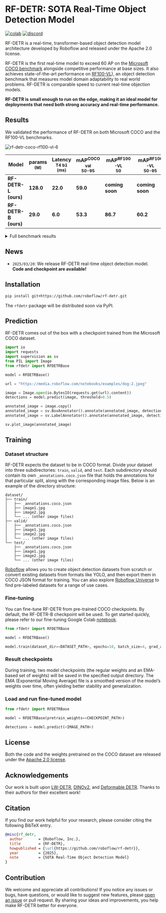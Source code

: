 # RF-DETR: SOTA Real-Time Object Detection Model

[![colab](https://colab.research.google.com/assets/colab-badge.svg)](https://colab.research.google.com/github/roboflow-ai/notebooks/blob/main/notebooks/how-to-finetune-rf-detr-on-detection-dataset.ipynb)
[![discord](https://img.shields.io/discord/1159501506232451173?logo=discord&label=discord&labelColor=fff&color=5865f2&link=https%3A%2F%2Fdiscord.gg%2FGbfgXGJ8Bk)](https://discord.gg/GbfgXGJ8Bk)

RF-DETR is a real-time, transformer-based object detection model architecture developed by Roboflow and released under the Apache 2.0 license.

RF-DETR is the first real-time model to exceed 60 AP on the [Microsoft COCO benchmark](https://cocodataset.org/#home) alongside competitive performance at base sizes. It also achieves state-of-the-art performance on [RF100-VL](https://github.com/roboflow/rf100-vl)), an object detection benchmark that measures model domain adaptability to real world problems. RF-DETR is comparable speed to current real-time objection models.

**RF-DETR is small enough to run on the edge, making it an ideal model for deployments that need both strong accuracy and real-time performance.**

## Results

We validated the performance of RF-DETR on both Microsoft COCO and the RF100-VL benchmarks.

![rf-detr-coco-rf100-vl-6](https://github.com/user-attachments/assets/41776321-5224-41ac-9f9a-85c4238414cf)

| Model                | params<br><sup>(M) | Latency<br><sup>T4 b1<br>(ms) | mAP<sup>COCO val<br>50-95 | mAP<sup>RF100-VL<br>50 | mAP<sup>RF100-VL<br>50-95 | Config                                                                                                        |
|----------------------|--------------------|-------------------------------|---------------------------|------------------------|---------------------------|---------------------------------------------------------------------------------------------------------------| 
| **RF-DETR-L (ours)** | **128.0**          | **22.0**                      | **59.0**                  | **coming soon**       | **coming soon**          | [link](https://github.com/roboflow/r-flow/blob/08f012eb210b1b0e03a5aa7d4e5a4c265cb20b0e/rfdetr/config.py#L26) |
| **RF-DETR-B (ours)** | **29.0**           | **6.0**                       | **53.3**                  | **86.7**               | **60.2**                  | [link](https://github.com/roboflow/r-flow/blob/08f012eb210b1b0e03a5aa7d4e5a4c265cb20b0e/rfdetr/config.py#L37) |

<details>
<summary>Full benchmark results</summary>

| Model                | params<br><sup>(M) | Latency<br><sup>T4 b1<br>(ms) | mAP<sup>COCO val<br>50-95 | mAP<sup>RF100-VL<br>50 | mAP<sup>RF100-VL<br>50-95 | Config                                                                                                        |
|----------------------|--------------------|-------------------------------|---------------------------|------------------------|---------------------------|---------------------------------------------------------------------------------------------------------------| 
| **RF-DETR-L (ours)** | **128.0**          | **22.0**                      | **59.0**                  | **coming soon**       | **coming soon**          | [link](https://github.com/roboflow/r-flow/blob/08f012eb210b1b0e03a5aa7d4e5a4c265cb20b0e/rfdetr/config.py#L26) |
| **RF-DETR-B (ours)** | **29.0**           | **6.0**                       | **53.3**                  | **86.7**               | **60.2**                  | [link](https://github.com/roboflow/r-flow/blob/08f012eb210b1b0e03a5aa7d4e5a4c265cb20b0e/rfdetr/config.py#L37) |
| LW-DETR-X            | 118.0              | 19.1                          | 58.3                      | -                      | -                         | -                                                                                                             |
| LW-DETR-L            | 46.8               | 8.8                           | 56.1                      | -                      | -                         | -                                                                                                             |
| LW-DETR-M            | 28.2               | 5.6                           | 52.5                      | 84.0                   | 57.5                      | -                                                                                                             |
| LW-DETR-S            | 14.6               | 2.9                           | 48.0                      | 84.4                   | 57.9                      | -                                                                                                             |
| LW-DETR-T            | 12.1               | 2.0                           | 42.6                      | -                      | -                         | -                                                                                                             |
| YOLOv12x             | 59.1               | 11.8                          | 55.2                      | -                      | -                         | -                                                                                                             |
| YOLOv12l             | 26.4               | 6.8                           | 53.7                      | -                      | -                         | -                                                                                                             |
| YOLOv12m             | 20.2               | 4.9                           | 52.5                      | -                      | -                         | -                                                                                                             |
| YOLOv12s             | 9.3                | 2.6                           | 48.0                      | -                      | -                         | -                                                                                                             |
| YOLOv12n             | 2.6                | 1.6                           | 40.6                      | -                      | -                         | -                                                                                                             |
| YOLO11x              | 56.9               | 11.3                          | 54.7                      | -                      | -                         | -                                                                                                             |
| YOLO11l              | 25.3               | 6.2                           | 53.4                      | -                      | -                         | -                                                                                                             |
| YOLO11m              | 20.0               | 4.7                           | 51.5                      | 84.9                   | 59.7                      | -                                                                                                             |
| YOLO11s              | 9.4                | 2.5                           | 47.0                      | 84.7                   | 59.0                      | -                                                                                                             |
| YOLO11n              | 2.6                | 1.5                           | 39.5                      | 83.2                   | 57.3                      | -                                                                                                             |
| YOLOv8x              | 68.2               | 19.1                          | 54.5                      | -                      | -                         | -                                                                                                             |
| YOLOv8l              | 43.7               | 13.2                          | 53.3                      | -                      | -                         | -                                                                                                             |
| YOLOv8m              | 28.9               | 10.1                          | 50.6                      | -                      | 59.8                      | -                                                                                                             |
| YOLOv8s              | 11.1               | 7.0                           | 45.2                      | -                      | 59.2                      | -                                                                                                             |
| YOLOv8n              | 3.1                | 6.2                           | 37.6                      | -                      | 57.4                      | -                                                                                                             |

</details>

## News

- `2025/03/20`: We release RF-DETR real-time object detection model. **Code and checkpoint are available!**

## Installation

```bash
pip install git+https://github.com/roboflow/rf-detr.git
```

The `rfdetr` package will be distributed soon via PyPI.

</details>

## Prediction

RF-DETR comes out of the box with a checkpoint trained from the Microsoft COCO dataset.

```python
import io
import requests
import supervision as sv
from PIL import Image
from rfdetr import RFDETRBase

model = RFDETRBase()

url = "https://media.roboflow.com/notebooks/examples/dog-2.jpeg"

image = Image.open(io.BytesIO(requests.get(url).content))
detections = model.predict(image, threshold=0.5)

annotated_image = image.copy()
annotated_image = sv.BoxAnnotator().annotate(annotated_image, detections)
annotated_image = sv.LabelAnnotator().annotate(annotated_image, detections)

sv.plot_image(annotated_image)
```

## Training

### Dataset structure

RF-DETR expects the dataset to be in COCO format. Divide your dataset into three subdirectories: `train`, `valid`, and `test`. Each subdirectory should contain its own `_annotations.coco.json` file that holds the annotations for that particular split, along with the corresponding image files. Below is an example of the directory structure:

```
dataset/
├── train/
│   ├── _annotations.coco.json
│   ├── image1.jpg
│   ├── image2.jpg
│   └── ... (other image files)
├── valid/
│   ├── _annotations.coco.json
│   ├── image1.jpg
│   ├── image2.jpg
│   └── ... (other image files)
└── test/
    ├── _annotations.coco.json
    ├── image1.jpg
    ├── image2.jpg
    └── ... (other image files)
```

[Roboflow](https://roboflow.com/annotate) allows you to create object detection datasets from scratch or convert existing datasets from formats like YOLO, and then export them in COCO JSON format for training. You can also explore [Roboflow Universe](https://universe.roboflow.com/) to find pre-labeled datasets for a range of use cases.

### Fine-tuning

You can fine-tune RF-DETR from pre-trained COCO checkpoints. By default, the RF-DETR-B checkpoint will be used. To get started quickly, please refer to our fine-tuning Google Colab [notebook](https://colab.research.google.com/github/roboflow-ai/notebooks/blob/main/notebooks/how-to-finetune-rf-detr-on-detection-dataset.ipynb).

```python
from rfdetr import RFDETRBase

model = RFDETRBase()

model.train(dataset_dir=<DATASET_PATH>, epochs=10, batch_size=4, grad_accum_steps=4, lr=1e-4)
```

### Result checkpoints

During training, two model checkpoints (the regular weights and an EMA-based set of weights) will be saved in the specified output directory. The EMA (Exponential Moving Average) file is a smoothed version of the model’s weights over time, often yielding better stability and generalization.

### Load and run fine-tuned model

```python
from rfdetr import RFDETRBase

model = RFDETRBase(pretrain_weights=<CHECKPOINT_PATH>)

detections = model.predict(<IMAGE_PATH>)
```

## License

Both the code and the weights pretrained on the COCO dataset are released under the [Apache 2.0 license](https://github.com/roboflow/r-flow/blob/main/LICENSE).

## Acknowledgements

Our work is built upon [LW-DETR](https://arxiv.org/pdf/2406.03459), [DINOv2](https://arxiv.org/pdf/2304.07193), and [Deformable DETR](https://arxiv.org/pdf/2010.04159). Thanks to their authors for their excellent work!

## Citation

If you find our work helpful for your research, please consider citing the following BibTeX entry.

```bibtex
@misc{rf_detr,
  author       = {Roboflow, Inc.},
  title        = {RF-DETR},
  howpublished = {\url{https://github.com/roboflow/rf-detr}},
  year         = {2025},
  note         = {SOTA Real-Time Object Detection Model}
}
```


## Contribution

We welcome and appreciate all contributions! If you notice any issues or bugs, have questions, or would like to suggest new features, please [open an issue](https://github.com/roboflow/rf-detr/issues/new) or pull request. By sharing your ideas and improvements, you help make RF-DETR better for everyone.
